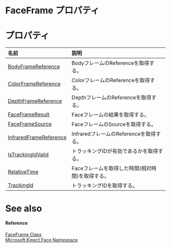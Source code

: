 FaceFrame プロパティ  
====================  

<span id="publicpropertiesSection"></span>

プロパティ
==========  

<table>
<colgroup>
<col width="30%" />
<col width="60%" />
</colgroup>
<thead>
<tr class="header">
<th align="left">名前</th>
<th align="left">説明</th>
</tr>
</thead>
<tbody>
<tr class="odd">
<td align="left"><a href="FaceFrame_Class/Properties/BodyFrameReference_Property.md">BodyFrameReference</a></td>
<td align="left">BodyフレームのReferenceを取得する。</td>
</tr>
<tr class="even">
<td align="left"><a href="FaceFrame_Class/Properties/ColorFrameReference_Property.md">ColorFrameReference</a></td>
<td align="left">ColorフレームのReferenceを取得する。</td>
</tr>
<tr class="odd">
<td align="left"><a href="FaceFrame_Class/Properties/DepthFrameReference_Property.md">DepthFrameReference</a></td>
<td align="left">DepthフレームのReferenceを取得する。</td>
</tr>
<tr class="even">
<td align="left"><a href="FaceFrame_Class/Properties/FaceFrameResult_Property.md">FaceFrameResult</a></td>
<td align="left">Faceフレームの結果を取得する。</td>
</tr>
<tr class="odd">
<td align="left"><a href="FaceFrame_Class/Properties/FaceFrameSource_Property.md">FaceFrameSource</a></td>
<td align="left">FaceフレームのSourceを取得する。</td>
</tr>
<tr class="even">
<td align="left"><a href="FaceFrame_Class/Properties/InfraredFrameReference.md">InfraredFrameReference</a></td>
<td align="left">InfraredフレームのReferenceを取得する。</td>
</tr>
<tr class="odd">
<td align="left"><a href="FaceFrame_Class/Properties/IsTrackingIdValid_Property.md">IsTrackingIdValid</a></td>
<td align="left">トラッキングIDが有効であるかを取得する。</td>
</tr>
<tr class="even">
<td align="left"><a href="FaceFrame_Class/Properties/RelativeTime_Property.md">RelativeTime</a></td>
<td align="left">Faceフレームを取得した時間(相対時間)を取得する。</td>
</tr>
<tr class="odd">
<td align="left"><a href="FaceFrame_Class/Properties/TrackingId_Property.md">TrackingId</a></td>
<td align="left">トラッキングIDを取得する。</td>
</tr>
</tbody>
</table>

<span id="ID4EI"></span>

See also  
========  

<span id="ID4EK"></span>
#### Reference  

[FaceFrame Class](../FaceFrame_Class.md)  
 [Microsoft.Kinect.Face Namespace](../../Kinect.Face.md)  



<!--Please do not edit the data in the comment block below.-->
<!--
TOCTitle : FaceFrame Properties
RLTitle : FaceFrame Properties
KeywordK : FaceFrame class, properties
KeywordA : Properties.T:Microsoft.Kinect.Face.FaceFrame
AssetID : Properties.T:Microsoft.Kinect.Face.FaceFrame
Locale : en-us
CommunityContent : 1
TargetOS : Windows
TopicType : kbSyntax
DocSet : K4Wv2
ProjType : K4Wv2Proj
Technology : Kinect for Windows
Product : Kinect for Windows SDK v2
productversion : 20
-->

